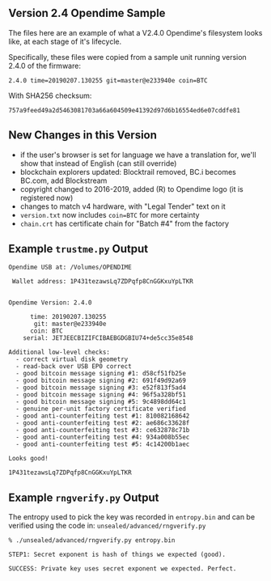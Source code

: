 
## Version 2.4 Opendime Sample

The files here are an example of what a V2.4.0 Opendime's filesystem
looks like, at each stage of it's lifecycle.

Specifically, these files were copied from a sample unit running
version 2.4.0 of the firmware:

```
2.4.0 time=20190207.130255 git=master@e233940e coin=BTC
```

With SHA256 checksum:

```
757a9feed49a2d5463081703a66a604509e41392d97d6b16554ed6e07cddfe81
```

## New Changes in this Version

- if the user's browser is set for language we have a translation for, we'll show that instead of English (can still override)
- blockchain explorers updated: Blocktrail removed, BC.i becomes BC.com, add Blockstream
- copyright changed to 2016-2019, added (R) to Opendime logo (it is registered now)
- changes to match v4 hardware, with "Legal Tender" text on it
- `version.txt` now includes `coin=BTC` for more certainty
- `chain.crt` has certificate chain for "Batch #4" from the factory


## Example `trustme.py` Output

```
Opendime USB at: /Volumes/OPENDIME

 Wallet address: 1P431tezawsLq7ZDPqfp8CnGGKxuYpLTKR


Opendime Version: 2.4.0

      time: 20190207.130255
       git: master@e233940e
      coin: BTC
    serial: JETJEECBIZIFCIBAEBGDGBIU74+de5cc35e8548

Additional low-level checks:
  - correct virtual disk geometry
  - read-back over USB EP0 correct
  - good bitcoin message signing #1: d58cf51fb25e
  - good bitcoin message signing #2: 691f49d92a69
  - good bitcoin message signing #3: e52f813f5ad4
  - good bitcoin message signing #4: 96f5a328bf51
  - good bitcoin message signing #5: 9c4898dd64c1
  - genuine per-unit factory certificate verified
  - good anti-counterfeiting test #1: 810082168642
  - good anti-counterfeiting test #2: ae686c33628f
  - good anti-counterfeiting test #3: ce632878c71b
  - good anti-counterfeiting test #4: 934a008b55ec
  - good anti-counterfeiting test #5: 4c14200b1aec

Looks good!

1P431tezawsLq7ZDPqfp8CnGGKxuYpLTKR
```


## Example `rngverify.py` Output

The entropy used to pick the key was recorded in `entropy.bin`
and can be verified using the code in:
`unsealed/advanced/rngverify.py`

```
% ./unsealed/advanced/rngverify.py entropy.bin

STEP1: Secret exponent is hash of things we expected (good).

SUCCESS: Private key uses secret exponent we expected. Perfect.

```
